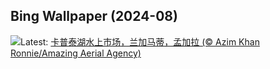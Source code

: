 ## Bing Wallpaper (2024-08)
![](https://www.bing.com/th?id=OHR.KaptaiLake_ZH-CN9085738832_UHD.jpg&w=1000)Latest: [卡普泰湖水上市场，兰加马蒂，孟加拉 (© Azim Khan Ronnie/Amazing Aerial Agency)](https://www.bing.com/th?id=OHR.KaptaiLake_ZH-CN9085738832_UHD.jpg)